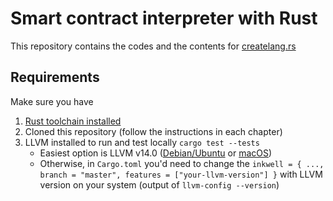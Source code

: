 # Smart contract interpreter with Rust

This repository contains the codes and the contents for [createlang.rs](https://github.com/ehsanmok/create-your-own-lang-with-rust)

## Requirements

Make sure you have

1. [Rust toolchain installed](https://www.rust-lang.org/tools/install)
2. Cloned this repository (follow the instructions in each chapter)
3. LLVM installed to run and test locally `cargo test --tests`
    * Easiest option is LLVM v14.0 ([Debian/Ubuntu](https://apt.llvm.org/) or [macOS](https://formulae.brew.sh/formula/llvm))
    * Otherwise, in `Cargo.toml` you'd need to change the `inkwell = { ..., branch = "master", features = ["your-llvm-version"] }` with LLVM version on your system (output of `llvm-config --version`)
